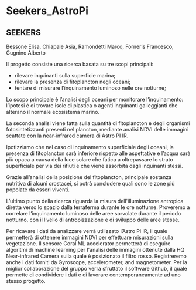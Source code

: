 # Seekers_AstroPi

## SEEKERS


Bessone Elisa, Chiapale Asia, Ramondetti Marco, Forneris Francesco, Gugnino Alberto

Il progetto consiste una ricerca basata su tre scopi principali:

* rilevare inquinanti sulla superficie marina;
* rilevare la presenza di fitoplancton negli oceani;
* tentare di misurare l’inquinamento luminoso nelle ore notturne;

Lo scopo principale è l’analisi degli oceani per monitorare l’inquinamento: l’ipotesi è di trovare isole di plastica o agenti inquinanti galleggianti che alterano il normale ecosistema marino.

La seconda analisi viene fatta sulla quantità di fitoplancton e degli organismi fotosintetizzanti presenti nel plancton, mediante analisi NDVI delle immagini scattate con la near-infrared camera di Astro PI IR.

Ipotizziamo che nel caso di inquinamento superficiale degli oceani, la presenza di fitoplancton sarà inferiore rispetto alle aspettative e l’acqua sarà più opaca a causa della luce solare che fatica a oltrepassare lo strato superficiale per via dei rifiuti e che viene assorbita dagli inquinanti stessi.

Grazie all’analisi della posizione del fitoplancton, principale sostanza nutritiva di alcuni crostacei, si potrà concludere quali sono le zone più popolate da esseri viventi.

L’ultimo punto della ricerca riguarda la misura dell'illuminazione antropica diretta verso lo spazio dalla terraferma durante le ore notturne. Proveremo a correlare l’inquinamento luminoso delle aree sorvolate durante il periodo notturno, con il livello di antropizzazione e di sviluppo delle aree stesse.

Per ricavare i dati da analizzare verrà utilizzato l’Astro Pi IR, il quale permetterà di ottenere immagini NDVI per effettuare misurazioni sulla vegetazione. Il sensore Coral ML accelerator permetterà di eseguire algoritmi di machine learning per l'analisi delle immagini ottenute dalla HQ Near-infrared Camera sulla quale è posizionato il filtro rosso. Registreremo anche i dati forniti da Gyroscope, accelerometer, and magnetometer. Per la miglior collaborazione del gruppo verrà sfruttato il software Github, il quale permette di condividere i dati e di lavorare contemporaneamente ad uno stesso progetto.
